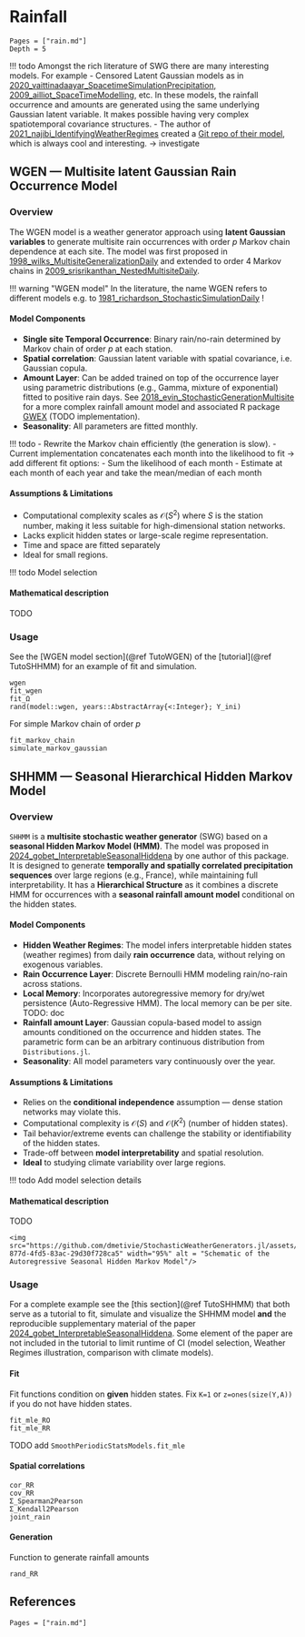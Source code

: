 
# Rainfall

```@contents
Pages = ["rain.md"]
Depth = 5
```

!!! todo
    Amongst the rich literature of SWG there are many interesting models. For example
    - Censored Latent Gaussian models as in [2020_vaittinadaayar_SpacetimeSimulationPrecipitation, 2009_ailliot_SpaceTimeModelling](@cite), etc. In these models, the rainfall occurrence and amounts are generated using the same underlying Gaussian latent variable. It makes possible having very complex spatiotemporal covariance structures.
    - The author of [2021_najibi_IdentifyingWeatherRegimes](@cite) created a [Git repo of their model](https://github.com/cadillac-desert/wgen), which is always cool and interesting. -> investigate

## WGEN — Multisite latent Gaussian Rain Occurrence Model

### Overview

The WGEN model is a weather generator approach using **latent Gaussian variables** to generate multisite rain occurrences with order $p$ Markov chain dependence at each site.
The model was first proposed in [1998_wilks_MultisiteGeneralizationDaily](@cite) and extended to order 4 Markov chains in [2009_srisrikanthan_NestedMultisiteDaily](@cite).

!!! warning "WGEN model"
    In the literature, the name WGEN refers to different models e.g. to [1981_richardson_StochasticSimulationDaily](@cite) !

#### Model Components

- **Single site Temporal Occurrence**: Binary rain/no-rain determined by Markov chain of order $p$ at each station.
- **Spatial correlation**: Gaussian latent variable with spatial covariance, i.e. Gaussian copula.
- **Amount Layer**: Can be added trained on top of the occurrence layer using parametric distributions (e.g., Gamma, mixture of exponential) fitted to positive rain days. See [2018_evin_StochasticGenerationMultisite](@cite) for a more complex rainfall amount model and associated R package [GWEX](https://github.com/guillaumeevin/GWEX) (TODO implementation).
- **Seasonality**: All parameters are fitted monthly.

!!! todo
    - Rewrite the Markov chain efficiently (the generation is slow).
    - Current implementation concatenates each month into the likelihood to fit -> add different fit options:
        - Sum the likelihood of each month
        - Estimate at each month of each year and take the mean/median of each month

#### Assumptions & Limitations

- Computational complexity scales as $\mathcal{O}(S^2)$ where $S$ is the station number, making it less suitable for high-dimensional station networks.
- Lacks explicit hidden states or large-scale regime representation.
- Time and space are fitted separately
- Ideal for small regions.

!!! todo
    Model selection

#### Mathematical description

TODO

### Usage

See the [WGEN model section](@ref TutoWGEN) of the [tutorial](@ref TutoSHHMM) for an example of fit and simulation.

```@docs
wgen
fit_wgen
fit_Ω
rand(model::wgen, years::AbstractArray{<:Integer}; Y_ini)
```

For simple Markov chain of order $p$

```@docs
fit_markov_chain
simulate_markov_gaussian
```

## SHHMM — Seasonal Hierarchical Hidden Markov Model

### Overview

`SHHMM` is a **multisite stochastic weather generator** (SWG) based on a **seasonal Hidden Markov Model (HMM)**.
The model was proposed in [2024_gobet_InterpretableSeasonalHiddena](@cite) by one author of this package.
It is designed to generate **temporally and spatially correlated precipitation sequences** over large regions (e.g., France), while maintaining full interpretability.
It has a **Hierarchical Structure** as it combines a discrete HMM for occurrences with a **seasonal rainfall amount model** conditional on the hidden states.

#### Model Components

- **Hidden Weather Regimes**: The model infers interpretable hidden states (weather regimes) from daily **rain occurrence** data, without relying on exogenous variables.
- **Rain Occurrence Layer**: Discrete Bernoulli HMM modeling rain/no-rain across stations.
- **Local Memory**: Incorporates autoregressive memory for dry/wet persistence (Auto-Regressive HMM). The local memory can be per site. TODO: doc
- **Rainfall amount Layer**: Gaussian copula-based model to assign amounts conditioned on the occurrence and hidden states. The parametric form can be an arbitrary continuous distribution from `Distributions.jl`.
- **Seasonality**: All model parameters vary continuously over the year.

#### Assumptions & Limitations

- Relies on the **conditional independence** assumption — dense station networks may violate this.
- Computational complexity is $\mathcal{O}(S)$ and $\mathcal{O}(K^2)$ (number of hidden states).
- Tail behavior/extreme events can challenge the stability or identifiability of the hidden states.
- Trade-off between **model interpretability** and spatial resolution.
- **Ideal** to studying climate variability over large regions.

!!! todo
    Add model selection details

#### Mathematical description

TODO

```@raw html
<img src="https://github.com/dmetivie/StochasticWeatherGenerators.jl/assets/46794064/5fe1d677-877d-4fd5-83ac-29d30f728ca5" width="95%" alt = "Schematic of the Autoregressive Seasonal Hidden Markov Model"/>
```

### Usage

For a complete example see the [this section](@ref TutoSHHMM) that both serve as a tutorial to fit, simulate and visualize the SHHMM model **and** the reproducible supplementary material of the paper [2024_gobet_InterpretableSeasonalHiddena](@cite).
Some element of the paper are not included in the tutorial to limit runtime of CI (model selection, Weather Regimes illustration, comparison with climate models).

#### Fit

Fit functions condition on **given** hidden states. Fix `K=1` or `z=ones(size(Y,A))` if you do not have hidden states.

```@docs
fit_mle_RO
fit_mle_RR
```

TODO add `SmoothPeriodicStatsModels.fit_mle`

#### Spatial correlations

```@docs
cor_RR
cov_RR
Σ_Spearman2Pearson
Σ_Kendall2Pearson
joint_rain
```

#### Generation

Function to generate rainfall amounts

```@docs
rand_RR
```

## References

```@bibliography
Pages = ["rain.md"]
```
